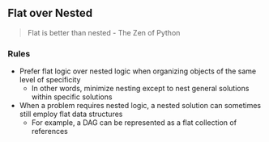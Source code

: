 
## Flat over Nested

> Flat is better than nested - The Zen of Python

### Rules

* Prefer flat logic over nested logic when organizing objects of the same level of specificity
  * In other words, minimize nesting except to nest general solutions within specific solutions
* When a problem requires nested logic, a nested solution can sometimes still employ flat data structures
  * For example, a DAG can be represented as a flat collection of references